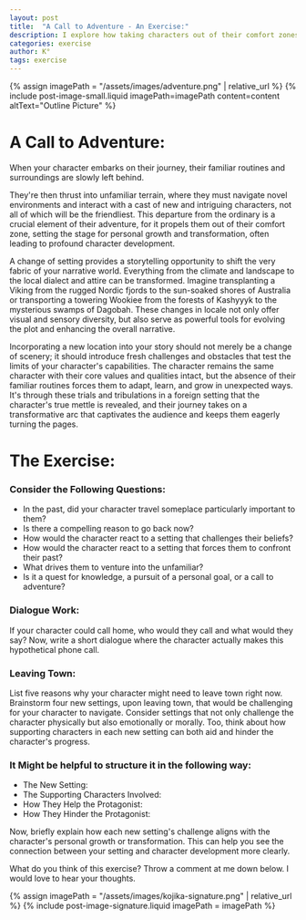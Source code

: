 ```yaml
---
layout: post
title:  "A Call to Adventure - An Exercise:"
description: I explore how taking characters out of their comfort zones can drive powerful character development and story progression. Whether it's a Viking landing in Australia or a character making a difficult call home, these shifts in environment create opportunities for growth and transformation. Through exercises examining past travels, potential escape routes, and new challenging settings, I demonstrate how location changes can be more than just scenery - they're catalysts for character evolution. By considering both physical and emotional challenges in new environments, along with the impact of supporting characters, we can create more dynamic and engaging story arcs.
categories: exercise
author: K°
tags: exercise
---
```


<div>
{% assign imagePath = "/assets/images/adventure.png" | relative_url %}
{% include post-image-small.liquid imagePath=imagePath content=content 
altText="Outline Picture" %}
</div>

# A Call to Adventure:

When your character embarks on their journey, their familiar routines and surroundings are slowly left behind.

They're then thrust into unfamiliar terrain, where they must navigate novel environments and interact with a cast of new and intriguing characters, not all of which will be the friendliest. This departure from the ordinary is a crucial element of their adventure, for it propels them out of their comfort zone, setting the stage for personal growth and transformation, often leading to profound character development.

A change of setting provides a storytelling opportunity to shift the very fabric of your narrative world. Everything from the climate and landscape to the local dialect and attire can be transformed. Imagine transplanting a Viking from the rugged Nordic fjords to the sun-soaked shores of Australia or transporting a towering Wookiee from the forests of Kashyyyk to the mysterious swamps of Dagobah. These changes in locale not only offer visual and sensory diversity, but also serve as powerful tools for evolving the plot and enhancing the overall narrative.

Incorporating a new location into your story should not merely be a change of scenery; it should introduce fresh challenges and obstacles that test the limits of your character's capabilities. The character remains the same character with their core values and qualities intact, but the absence of their familiar routines forces them to adapt, learn, and grow in unexpected ways. It's through these trials and tribulations in a foreign setting that the character's true mettle is revealed, and their journey takes on a transformative arc that captivates the audience and keeps them eagerly turning the pages.

# The Exercise:

### Consider the Following Questions:
- In the past, did your character travel someplace particularly important to them?
- Is there a compelling reason to go back now?
- How would the character react to a setting that challenges their beliefs?
- How would the character react to a setting that forces them to confront their past?
- What drives them to venture into the unfamiliar?
- Is it a quest for knowledge, a pursuit of a personal goal, or a call to adventure?

### Dialogue Work:
If your character could call home, who would they call and what would they say? Now, write a short dialogue where the character actually makes this hypothetical phone call.

### Leaving Town:
List five reasons why your character might need to leave town right now.
Brainstorm four new settings, upon leaving town, that would be challenging for your character to navigate.
Consider settings that not only challenge the character physically but also emotionally or morally.
Too, think about how supporting characters in each new setting can both aid and hinder the character's progress.

### It Might be helpful to structure it in the following way:
- The New Setting:
- The Supporting Characters Involved:
- How They Help the Protagonist:
- How They Hinder the Protagonist:

Now, briefly explain how each new setting's challenge aligns with the character's personal growth or transformation. This can help you see the connection between your setting and character development more clearly.

What do you think of this exercise? Throw a comment at me down below. I would love to hear your thoughts.

<!-- signature -->
{% assign imagePath = "/assets/images/kojika-signature.png" | relative_url %}
{% include post-image-signature.liquid imagePath = imagePath %}



